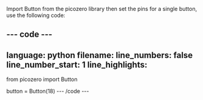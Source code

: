 Import Button from the picozero library then set the pins for a single button, use the following code:

--- code ---
---
language: python filename: line_numbers: false line_number_start: 1
line_highlights:
---
from picozero import Button

button = Button(18) --- /code ---
